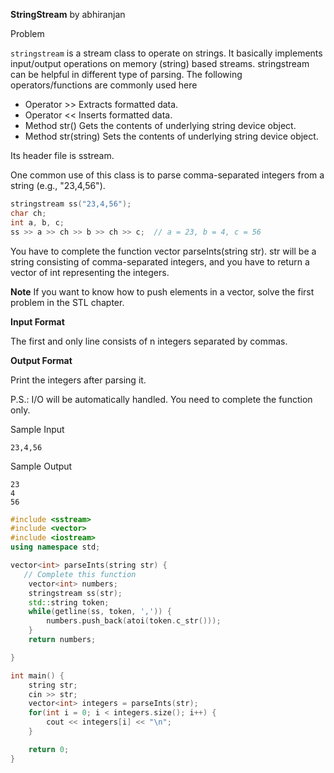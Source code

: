 **StringStream**
by abhiranjan

Problem

`stringstream` is a stream class to operate on strings. It basically implements input/output operations on memory (string) based streams. stringstream can be helpful in different type of parsing. The following operators/functions are commonly used here

* Operator >> Extracts formatted data.
* Operator << Inserts formatted data.
* Method str() Gets the contents of underlying string device object.
* Method str(string) Sets the contents of underlying string device object.

Its header file is sstream.

One common use of this class is to parse comma-separated integers from a string (e.g., "23,4,56").
```cpp
stringstream ss("23,4,56");
char ch;
int a, b, c;
ss >> a >> ch >> b >> ch >> c;  // a = 23, b = 4, c = 56
```

You have to complete the function vector parseInts(string str). str will be a string consisting of comma-separated integers, and you have to return a vector of int representing the integers.

**Note** If you want to know how to push elements in a vector, solve the first problem in the STL chapter.

**Input Format**

The first and only line consists of n integers separated by commas.

**Output Format**

Print the integers after parsing it.

P.S.: I/O will be automatically handled. You need to complete the function only.

Sample Input
```
23,4,56
```

Sample Output
```
23
4
56
```
```cpp
#include <sstream>
#include <vector>
#include <iostream>
using namespace std;

vector<int> parseInts(string str) {
   // Complete this function
    vector<int> numbers;
    stringstream ss(str);
    std::string token;
    while(getline(ss, token, ',')) {
        numbers.push_back(atoi(token.c_str()));
    }
    return numbers;

}

int main() {
    string str;
    cin >> str;
    vector<int> integers = parseInts(str);
    for(int i = 0; i < integers.size(); i++) {
        cout << integers[i] << "\n";
    }

    return 0;
}
```
